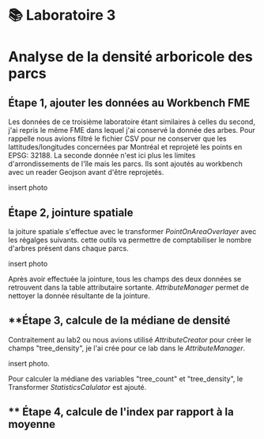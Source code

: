 # **📚 Laboratoire 3**

# Analyse de la densité arboricole des parcs

## **Étape 1, ajouter les données au Workbench FME**

Les données de ce troisième laboratoire étant similaires à celles du second, j'ai repris le même FME dans lequel j'ai conservé la donnée des arbes. Pour rappelle nous avions filtré le fichier CSV pour ne conserver que les lattitudes/longitudes concernées par Montréal et reprojeté les points en EPSG: 32188.
La seconde donnée n'est ici plus les limites d'arrondissements de l'île mais les parcs. Ils sont ajoutés au workbench avec un reader Geojson avant d'être reprojetés.

insert photo

## **Étape 2, jointure spatiale**

la joiture spatiale s'effectue avec le transformer *PointOnAreaOverlayer* avec les régalges suivants. cette outils va permettre de comptabiliser le nombre d'arbres présent dans chaque parcs.

insert photo

Après avoir effectuée la jointure, tous les champs des deux données se retrouvent dans la table attributaire sortante. *AttributeManager* permet de nettoyer la donnée résultante de la jointure.

## **Étape 3, calcule de la médiane de densité

Contraitement au lab2 ou nous avions utilisé *AttributeCreator* pour créer le champs "tree_density", je l'ai crée pour ce lab dans le *AttributeManager*.

insert photo.

 Pour calculer la médiane des variables "tree_count" et "tree_density", le Transformer *StatisticsCalulator* est ajouté.

 ## ** Étape 4, calcule de l'index par rapport à la moyenne
